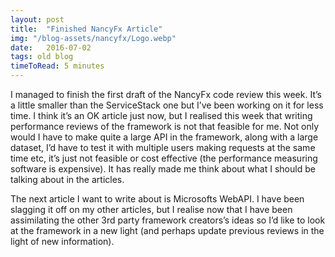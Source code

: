 ```yaml
---
layout: post
title:  "Finished NancyFx Article"
img: "/blog-assets/nancyfx/Logo.webp"
date:   2016-07-02
tags: old blog
timeToRead: 5 minutes
---
```

I managed to finish the first draft of the NancyFx code review this week.  It’s a little smaller than the ServiceStack one but I’ve been working on it for less time.  I think it’s an OK article just now, but I realised this week that writing performance reviews of the framework is not that feasible for me.  Not only would I have to make quite a large API in the framework, along with a large dataset, I’d have to test it with multiple users making requests at the same time etc, it’s just not feasible or cost effective (the performance measuring software is expensive).  It has really made me think about what I should be talking about in the articles.

The next article I want to write about is Microsofts WebAPI.  I have been slagging it off on my other articles, but I realise now that I have been assimilating the other 3rd party framework creators’s ideas so I’d like to look at the framework in a new light (and perhaps update previous reviews in the light of new information).
